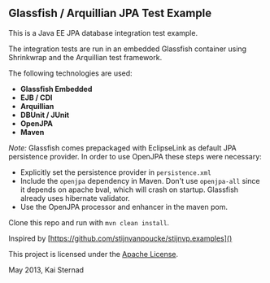 ## Glassfish / Arquillian JPA Test Example
This is a Java EE JPA database integration test example.

The integration tests are run in an embedded Glassfish container
using Shrinkwrap and the Arquillian test framework.

The following technologies are used:

* **Glassfish Embedded** 
* **EJB / CDI**
* **Arquillian**
* **DBUnit / JUnit**
* **OpenJPA**
* **Maven**

_Note:_ Glassfish comes prepackaged with EclipseLink as default JPA persistence provider.
In order to use OpenJPA these steps were necessary:

* Explicitly set the persistence provider in `persistence.xml`
* Include the `openjpa` dependency in Maven. Don't use `openjpa-all` since it depends on apache bval, which will crash on startup. Glassfish already uses hibernate validator.
* Use the OpenJPA processor and enhancer in the maven pom.

Clone this repo and run with `mvn clean install`.


Inspired by [https://github.com/stijnvanpoucke/stijnvp.examples]()

This project is licensed under the [Apache License](http://www.apache.org/licenses/LICENSE-2.0.html).

May 2013, Kai Sternad
